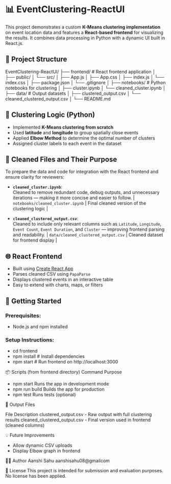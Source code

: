 # 📊 EventClustering-ReactUI

This project demonstrates a custom **K-Means clustering implementation** on event location data and features a **React-based frontend** for visualizing the results. It combines data processing in Python with a dynamic UI built in React.js.

## 📁 Project Structure

EventClustering-ReactUI/
├── frontend/ # React frontend application
│ ├── public/
│ └── src/
│ ├── App.js
│ ├── App.css
│ ├── index.js
│ └── index.css
│ ├── package.json
│ └── .gitignore
│
├── notebooks/ # Python notebooks for clustering
│ ├── cluster.ipynb
│ └── cleaned_cluster.ipynb
│
├── data/ # Output datasets
│ ├── clustered_output.csv
│ └── cleaned_clustered_output.csv
│
└── README.md

## 🧪 Clustering Logic (Python)

- Implemented **K-Means clustering from scratch**
- Used **latitude** and **longitude** to group spatially close events
- Applied **Elbow Method** to determine the optimal number of clusters
- Assigned cluster labels to each event in the dataset

## 🧹 Cleaned Files and Their Purpose

To prepare the data and code for integration with the React frontend and ensure clarity for reviewers:

- **`cleaned_cluster.ipynb`**:  
  Cleaned to remove redundant code, debug outputs, and unnecessary iterations — making it more concise and easier to follow.
  | `notebooks/cleaned_cluster.ipynb` | Final cleaned version of the clustering logic |

- **`cleaned_clustered_output.csv`**:  
  Cleaned to include only relevant columns such as `Latitude`, `Longitude`, `Event Count`, `Event Duration`, and `Cluster` — improving frontend parsing and readability.
  | `data/cleaned_clustered_output.csv` | Cleaned dataset for frontend display |

## 🌐 React Frontend

- Built using [Create React App](https://github.com/facebook/create-react-app)
- Parses cleaned CSV using `PapaParse`
- Displays clustered events in an interactive table
- Easy to extend with charts, maps, or filters

## 🚀 Getting Started

### Prerequisites:
- Node.js and npm installed

### Setup Instructions:
- cd frontend
- npm install       # Install dependencies
- npm start         # Run frontend on http://localhost:3000

📦 Scripts (from frontend directory)
Command	Purpose
- npm start   	Runs the app in development mode
- npm run build   	Builds the app for production
- npm test   	Runs tests (optional)

📁 Output Files

File	Description
clustered_output.csv -	Raw output with full clustering results
cleaned_clustered_output.csv -	Final version used in frontend (cleaned columns)

💡 Future Improvements

- Allow dynamic CSV uploads
- Display Elbow graph in frontend

🙋‍♀️ Author
Aanshi Sahu
aanshisahu08@gmailcom

📃 License
This project is intended for submission and evaluation purposes. No license has been applied.
